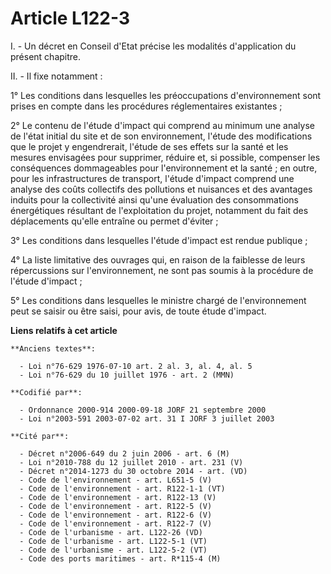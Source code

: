 # Article L122-3

I. - Un décret en Conseil d'Etat précise les modalités d'application du présent chapitre.

II. - Il fixe notamment :

1° Les conditions dans lesquelles les préoccupations d'environnement sont prises en compte dans les procédures réglementaires
existantes ;

2° Le contenu de l'étude d'impact qui comprend au minimum une analyse de l'état initial du site et de son environnement,
l'étude des modifications que le projet y engendrerait, l'étude de ses effets sur la santé et les mesures envisagées pour
supprimer, réduire et, si possible, compenser les conséquences dommageables pour l'environnement et la santé ; en outre, pour
les infrastructures de transport, l'étude d'impact comprend une analyse des coûts collectifs des pollutions et nuisances et
des avantages induits pour la collectivité ainsi qu'une évaluation des consommations énergétiques résultant de l'exploitation
du projet, notamment du fait des déplacements qu'elle entraîne ou permet d'éviter ;

3° Les conditions dans lesquelles l'étude d'impact est rendue publique ;

4° La liste limitative des ouvrages qui, en raison de la faiblesse de leurs répercussions sur l'environnement, ne sont pas
soumis à la procédure de l'étude d'impact ;

5° Les conditions dans lesquelles le ministre chargé de l'environnement peut se saisir ou être saisi, pour avis, de toute
étude d'impact.

**Liens relatifs à cet article**

	**Anciens textes**:

	  - Loi n°76-629 1976-07-10 art. 2 al. 3, al. 4, al. 5
	  - Loi n°76-629 du 10 juillet 1976 - art. 2 (MMN)

	**Codifié par**:

	  - Ordonnance 2000-914 2000-09-18 JORF 21 septembre 2000
	  - Loi n°2003-591 2003-07-02 art. 31 I JORF 3 juillet 2003

	**Cité par**:

	  - Décret n°2006-649 du 2 juin 2006 - art. 6 (M)
	  - Loi n°2010-788 du 12 juillet 2010 - art. 231 (V)
	  - Décret n°2014-1273 du 30 octobre 2014 - art. (VD)
	  - Code de l'environnement - art. L651-5 (V)
	  - Code de l'environnement - art. R122-1-1 (VT)
	  - Code de l'environnement - art. R122-13 (V)
	  - Code de l'environnement - art. R122-5 (V)
	  - Code de l'environnement - art. R122-6 (V)
	  - Code de l'environnement - art. R122-7 (V)
	  - Code de l'urbanisme - art. L122-26 (VD)
	  - Code de l'urbanisme - art. L122-5-1 (VT)
	  - Code de l'urbanisme - art. L122-5-2 (VT)
	  - Code des ports maritimes - art. R*115-4 (M)
